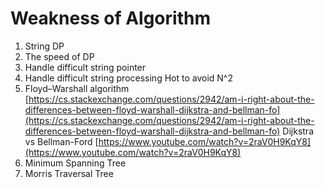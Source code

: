 # Weakness of Algorithm

1. String DP
2. The speed of DP
3. Handle difficult string pointer
4. Handle difficult string processing      Hot to avoid N^2
5. Floyd–Warshall algorithm  
   [https://cs.stackexchange.com/questions/2942/am-i-right-about-the-differences-between-floyd-warshall-dijkstra-and-bellman-fo](https://cs.stackexchange.com/questions/2942/am-i-right-about-the-differences-between-floyd-warshall-dijkstra-and-bellman-fo)
   Dijkstra vs Bellman-Ford
   [https://www.youtube.com/watch?v=2raV0H9KqY8](https://www.youtube.com/watch?v=2raV0H9KqY8)
6. Minimum Spanning Tree
7. Morris Traversal Tree





